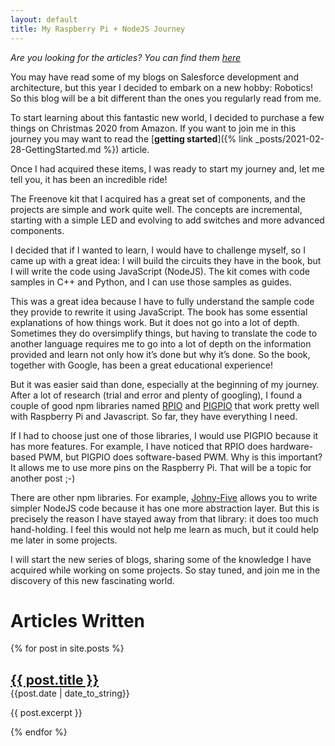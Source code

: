 ```yaml
---
layout: default
title: My Raspberry Pi + NodeJS Journey
---
```


_Are you looking for the articles? You can find them [here](#Articles)_

You may have read some of my blogs on Salesforce development and architecture, but this year I decided to embark on a new hobby: Robotics! So this blog will be a bit different than the ones you regularly read from me.

To start learning about this fantastic new world, I decided to purchase a few things on Christmas 2020 from Amazon. If you want to join me in this journey you may want to read the [**getting started**]({% link _posts/2021-02-28-GettingStarted.md %}) article.

Once I had acquired these items, I was ready to start my journey and, let me tell you, it has been an incredible ride!

The Freenove kit that I acquired has a great set of components, and the projects are simple and work quite well. The concepts are incremental, starting with a simple LED and evolving to add switches and more advanced components.

I decided that if I wanted to learn, I would have to challenge myself, so I came up with a great idea: I will build the circuits they have in the book, but I will write the code using JavaScript (NodeJS). The kit comes with code samples in C++ and Python, and I can use those samples as guides.

This was a great idea because I have to fully understand the sample code they provide to rewrite it using JavaScript. The book has some essential explanations of how things work. But it does not go into a lot of depth. Sometimes they do oversimplify things, but having to translate the code to another language requires me to go into a lot of depth on the information provided and learn not only how it’s done but why it’s done. So the book, together with Google, has been a great educational experience!

But it was easier said than done, especially at the beginning of my journey. After a lot of research (trial and error and plenty of googling), I found a couple of good npm libraries named <a href="https://www.npmjs.com/package/rpio" target="_blank">RPIO</a> and <a href="https://www.npmjs.com/package/pigpio" target="_blank">PIGPIO</a> that work pretty well with Raspberry Pi and Javascript. So far, they have everything I need.

If I had to choose just one of those libraries, I would use PIGPIO because it has more features. For example, I have noticed that RPIO does hardware-based PWM, but PIGPIO does software-based PWM. Why is this important? It allows me to use more pins on the Raspberry Pi. That will be a topic for another post ;-)

There are other npm libraries. For example, <a href="https://www.npmjs.com/package/johnny-five" target="_blank">Johny-Five</a> allows you to write simpler NodeJS code because it has one more abstraction layer. But this is precisely the reason I have stayed away from that library: it does too much hand-holding. I feel this would not help me learn as much, but it could help me later in some projects.

I will start the new series of blogs, sharing some of the knowledge I have acquired while working on some projects. So stay tuned, and join me in the discovery of this new fascinating world.

# Articles Written

<a name="Articles"></a>

{% for post in site.posts %}

<h2 style="margin-block-end: 0em;">
    <a href="{{ post.url }}">{{ post.title }}</a>
</h2>
{{post.date | date_to_string}}<br/>
<p>{{ post.excerpt }}</p>
{% endfor %}
